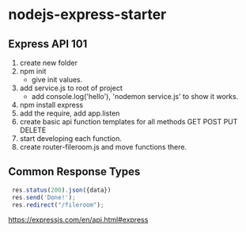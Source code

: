 # nodejs-express-starter

## Express API 101

1. create new folder
2. npm init
	- give init values.
3. add service.js to root of project
    - add console.log('hello'), 'nodemon service.js' to show it works.
4. npm install express
5. add the require, add app.listen
6. create basic api function templates for all methods GET POST PUT DELETE
7. start developing each function.
8. create router-fileroom.js and move functions there.


## Common Response Types
```javascript
 res.status(200).json({data})
 res.send('Done!');
 res.redirect("/fileroom");
```

https://expressjs.com/en/api.html#express
